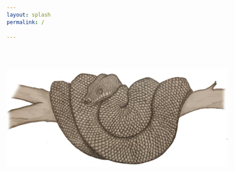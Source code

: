 ```yaml
---
layout: splash
permalink: /

---
```


  <br>
  <br><br>


<img src="/assets/snake2.png" alt="welcome" class="inline"/>

